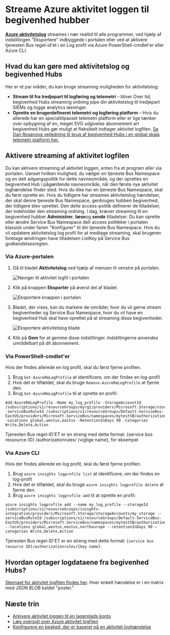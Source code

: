 <properties
    pageTitle="Streame Azure aktivitet loggen til begivenhed hubber | Microsoft Azure"
    description="Lær at streame Azure aktivitet loggen til begivenhed hubber."
    authors="johnkemnetz"
    manager="rboucher"
    editor=""
    services="monitoring-and-diagnostics"
    documentationCenter="monitoring-and-diagnostics"/>

<tags
    ms.service="monitoring-and-diagnostics"
    ms.workload="na"
    ms.tgt_pltfrm="na"
    ms.devlang="na"
    ms.topic="article"
    ms.date="10/03/2016"
    ms.author="johnkem"/>

# <a name="stream-the-azure-activity-log-to-event-hubs"></a>Streame Azure aktivitet loggen til begivenhed hubber
[**Azure aktivitetslog**](./monitoring-overview-activity-logs.md) streames i nær realtid til alle programmer, ved hjælp af indstillingen "Eksportere" indbyggede i portalen eller ved at aktivere tjenesten Bus regel-id'et i en Log profil via Azure PowerShell-cmdlet'er eller Azure CLI.

## <a name="what-you-can-do-with-the-activity-log-and-event-hubs"></a>Hvad du kan gøre med aktivitetslog og begivenhed Hubs
Her er et par måder, du kan bruge streaming muligheden for aktivitetslog:

- **Stream til fra tredjepart til logføring og telemetri** – bliver Over tid, begivenhed Hubs streaming ordning pipe din aktivitetslog til tredjepart SIEMs og logge analytics løsninger.
- **Oprette en brugerdefineret telemetri og logføring platform** – Hvis du allerede har en specialtilpasset telemetri platform eller er lige tænker over opbygning af en, meget SVG udgivelse abonnement art begivenhed Hubs gør muligt at fleksibelt indtager aktivitet logfilen. [Se Dan Rosanova vejledning til brug af begivenhed Hubs i en global skala telemetri platform her.](https://azure.microsoft.com/documentation/videos/build-2015-designing-and-sizing-a-global-scale-telemetry-platform-on-azure-event-Hubs/)

## <a name="enable-streaming-of-the-activity-log"></a>Aktivere streaming af aktivitet logfilen
Du kan aktivere streaming af aktivitet loggen, enten fra et program eller via portalen. Uanset hvilken mulighed, du vælger en tjeneste Bus Namespace og en delt adgangspolitik for dette navneområde, og der oprettes en begivenhed Hub i pågældende navneområde, når den første nye aktivitet loghændelse finder sted. Hvis du ikke har en tjeneste Bus Namespace, skal du først oprette en. Hvis du tidligere har streames aktivitetslog hændelser, der skal denne tjeneste Bus Namespace, genbruges hubben begivenhed, der tidligere blev oprettet. Den delte access-politik definerer de tilladelser, der indeholder den streaming ordning. I dag, kræver streaming til en begivenhed hubber **Administrer**, **læse**og **sende** tilladelser. Du kan oprette eller ændre Service Bus Namespace delt access politikker i portalen klassisk under fanen "Konfigurer" til din tjeneste Bus Namespace. Hvis du vil opdatere aktivitetslog log profil for at medtage streaming, skal brugeren foretage ændringen have tilladelsen ListKey på Service Bus godkendelsesreglen.

### <a name="via-azure-portal"></a>Via Azure-portalen 
1. Gå til bladet **Aktivitetslog** ved hjælp af menuen til venstre på portalen.

    ![Naviger til aktivitet logfil i portalen](./media/monitoring-overview-activity-logs/activity-logs-portal-navigate.png)
2. Klik på knappen **Eksportér** på øverst del af bladet.

    ![Eksportere knappen i portalen](./media/monitoring-overview-activity-logs/activity-logs-portal-export.png)
3. Bladet, der vises, kan du markere de områder, hvor du vil gerne stream begivenheder og Service Bus Namespace, hvor du vil have en begivenhed Hub skal have oprettet på at streaming disse begivenheder.

    ![Eksportere aktivitetslog blade](./media/monitoring-overview-activity-logs/activity-logs-portal-export-blade.png)
4. Klik på **Gem** for at gemme disse indstillinger. Indstillingerne anvendes umiddelbart på dit abonnement.


### <a name="via-powershell-cmdlets"></a>Via PowerShell-cmdlet'er
Hvis der findes allerede en log profil, skal du først fjerne profilen.

1. Brug `Get-AzureRmLogProfile` at identificere, om der findes en log-profil
2. Hvis det er tilfældet, skal du bruge `Remove-AzureRmLogProfile` at fjerne den.
3. Brug `Set-AzureRmLogProfile` til at oprette en profil:

```
Add-AzureRmLogProfile -Name my_log_profile -StorageAccountId /subscriptions/s1/resourceGroups/myrg1/providers/Microsoft.Storage/storageAccounts/my_storage -serviceBusRuleId /subscriptions/s1/resourceGroups/Default-ServiceBus-EastUS/providers/Microsoft.ServiceBus/namespaces/mytestSB/authorizationrules/RootManageSharedAccessKey -Locations global,westus,eastus -RetentionInDays 90 -Categories Write,Delete,Action
```

Tjenesten Bus regel-ID'ET er en streng med dette format: {service bus ressource-ID} /authorizationrules/ {vigtige name}, for eksempel 

### <a name="via-azure-cli"></a>Via Azure CLI
Hvis der findes allerede en log profil, skal du først fjerne profilen.

1. Brug `azure insights logprofile list` at identificere, om der findes en log-profil
2. Hvis det er tilfældet, skal du bruge `azure insights logprofile delete` at fjerne den.
3. Brug `azure insights logprofile add` til at oprette en profil:

```
azure insights logprofile add --name my_log_profile --storageId /subscriptions/s1/resourceGroups/insights-integration/providers/Microsoft.Storage/storageAccounts/my_storage --serviceBusRuleId /subscriptions/s1/resourceGroups/Default-ServiceBus-EastUS/providers/Microsoft.ServiceBus/namespaces/mytestSB/authorizationrules/RootManageSharedAccessKey --locations global,westus,eastus,northeurope --retentionInDays 90 –categories Write,Delete,Action
```

Tjenesten Bus regel-ID'ET er en streng med dette format: `{service bus resource ID}/authorizationrules/{key name}`.
 
## <a name="how-do-i-consume-the-log-data-from-event-hubs"></a>Hvordan optager logdataene fra begivenhed Hubs?
[Skemaet for aktivitet logfilen findes her](./monitoring-overview-activity-logs.md). Hver enkelt hændelse er i en matrix med JSON BLOB kaldet "poster."

## <a name="next-steps"></a>Næste trin
- [Arkivere aktivitet loggen til en lagerplads konto](./monitoring-archive-activity-log.md)
- [Læs oversigt over Azure aktivitet logfilen](./monitoring-overview-activity-logs.md)
- [Konfigurere en besked, der er baseret på en aktivitet loghændelse](./insights-auditlog-to-webhook-email.md)

